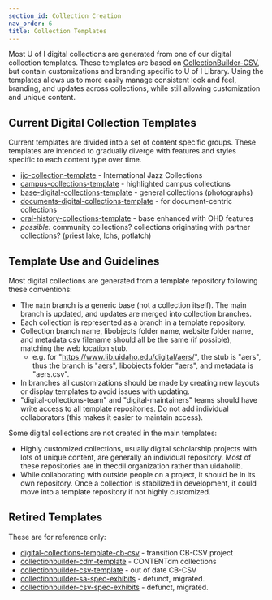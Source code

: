 ```yaml
---
section_id: Collection Creation
nav_order: 6
title: Collection Templates
---
```


Most U of I digital collections are generated from one of our digital collection templates.
These templates are based on [CollectionBuilder-CSV](https://github.com/CollectionBuilder/collectionbuilder-csv), but contain customizations and branding specific to U of I Library.
Using the templates allows us to more easily manage consistent look and feel, branding, and updates across collections, while still allowing customization and unique content.

## Current Digital Collection Templates

Current templates are divided into a set of content specific groups.
These templates are intended to gradually diverge with features and styles specific to each content type over time.

- [ijc-collection-template](https://github.com/uidaholib/ijc-collection-template) - International Jazz Collections
- [campus-collections-template](https://github.com/uidaholib/campus-collections-template) - highlighted campus collections
- [base-digital-collections-template](https://github.com/uidaholib/base-digital-collections-template) - general collections (photographs)
- [documents-digital-collections-template](https://github.com/uidaholib/documents-digital-collections-template) - for document-centric collections
- [oral-history-collections-template](https://github.com/uidaholib/oral-history-collections-template) - base enhanced with OHD features
- *possible:* community collections? collections originating with partner collections? (priest lake, lchs, potlatch)

## Template Use and Guidelines

Most digital collections are generated from a template repository following these conventions: 

- The `main` branch is a generic base (not a collection itself). The main branch is updated, and updates are merged into collection branches.
- Each collection is represented as a branch in a template repository.
- Collection branch name, libobjects folder name, website folder name, and metadata csv filename should all be the same (if possible), matching the web location stub.
    - e.g. for "https://www.lib.uidaho.edu/digital/aers/", the stub is "aers", thus the branch is "aers", libobjects folder "aers", and metadata is "aers.csv".
- In branches all customizations should be made by creating new layouts or display templates to avoid issues with updating.
- "digital-collections-team" and "digital-maintainers" teams should have write access to all template repositories. Do not add individual collaborators (this makes it easier to maintain access).

Some digital collections are not created in the main templates:

- Highly customized collections, usually digital scholarship projects with lots of unique content, are generally an individual repository. Most of these repositories are in thecdil organization rather than uidaholib.
- While collaborating with outside people on a project, it should be in its own repository. Once a collection is stabilized in development, it could move into a template repository if not highly customized.

## Retired Templates

These are for reference only:

- [digital-collections-template-cb-csv](https://github.com/uidaholib/digital-collections-template-cb-csv) - transition CB-CSV project
- [collectionbuilder-cdm-template](https://github.com/uidaholib/collectionbuilder-cdm-template) - CONTENTdm collections
- [collectionbuilder-csv-template](https://github.com/uidaholib/collectionbuilder-csv-template) - out of date CB-CSV
- [collectionbuilder-sa-spec-exhibits](https://github.com/uidaholib/collectionbuilder-sa-spec-exhibits) - defunct, migrated.
- [collectionbuilder-csv-spec-exhibits](https://github.com/uidaholib/collectionbuilder-csv-spec-exhibits) - defunct, migrated.
